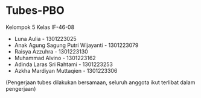 # Tubes-PBO
Kelompok 5
Kelas IF-46-08

- Luna Aulia -  1301223025                                         
- Anak Agung Sagung Putri Wijayanti -  1301223079 
- Raisya Azzuhra -  1301223130                               
- Muhammad Alvino  -  1301223162                           
- Adinda Laras Sri Rahtami  -  1301223253                 
- Azkha Mardiyan Muttaqien -  1301223306 
  
(Pengerjaan tubes dilakukan bersamaan, seluruh anggota ikut terlibat dalam pengerjaan)
